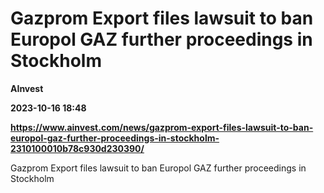 # Gazprom Export files lawsuit to ban Europol GAZ further proceedings in Stockholm
**AInvest**

**2023-10-16 18:48**

**https://www.ainvest.com/news/gazprom-export-files-lawsuit-to-ban-europol-gaz-further-proceedings-in-stockholm-2310100010b78c930d230390/**

Gazprom Export files lawsuit to ban Europol GAZ further proceedings in Stockholm